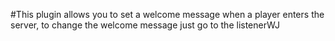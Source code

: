#This plugin allows you to set a welcome message when a player enters the server, to change the welcome message 
just go to the listenerWJ
